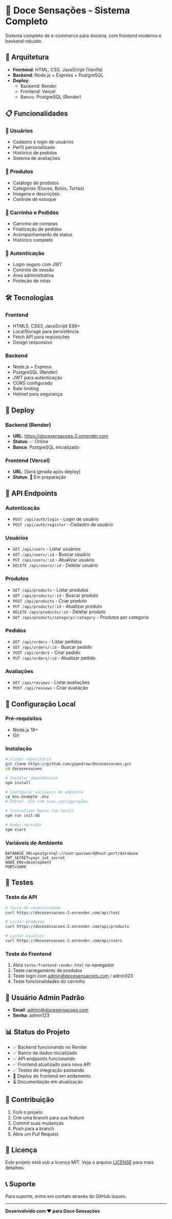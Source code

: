 # 🍰 Doce Sensações - Sistema Completo

Sistema completo de e-commerce para doceria, com frontend moderno e backend robusto.

## 🚀 Arquitetura

- **Frontend**: HTML, CSS, JavaScript (Vanilla)
- **Backend**: Node.js + Express + PostgreSQL
- **Deploy**: 
  - Backend: Render
  - Frontend: Vercel
  - Banco: PostgreSQL (Render)

## 📋 Funcionalidades

### 👤 Usuários
- Cadastro e login de usuários
- Perfil personalizado
- Histórico de pedidos
- Sistema de avaliações

### 🍰 Produtos
- Catálogo de produtos
- Categorias (Doces, Bolos, Tortas)
- Imagens e descrições
- Controle de estoque

### 🛒 Carrinho e Pedidos
- Carrinho de compras
- Finalização de pedidos
- Acompanhamento de status
- Histórico completo

### 🔐 Autenticação
- Login seguro com JWT
- Controle de sessão
- Área administrativa
- Proteção de rotas

## 🛠️ Tecnologias

### Frontend
- HTML5, CSS3, JavaScript ES6+
- LocalStorage para persistência
- Fetch API para requisições
- Design responsivo

### Backend
- Node.js + Express
- PostgreSQL (Render)
- JWT para autenticação
- CORS configurado
- Rate limiting
- Helmet para segurança

## 🚀 Deploy

### Backend (Render)
- **URL**: https://docesensacoes-2.onrender.com
- **Status**: ✅ Online
- **Banco**: PostgreSQL inicializado

### Frontend (Vercel)
- **URL**: [Será gerada após deploy]
- **Status**: 🔄 Em preparação

## 📡 API Endpoints

### Autenticação
- `POST /api/auth/login` - Login de usuário
- `POST /api/auth/register` - Cadastro de usuário

### Usuários
- `GET /api/users` - Listar usuários
- `GET /api/users/:id` - Buscar usuário
- `PUT /api/users/:id` - Atualizar usuário
- `DELETE /api/users/:id` - Deletar usuário

### Produtos
- `GET /api/products` - Listar produtos
- `GET /api/products/:id` - Buscar produto
- `POST /api/products` - Criar produto
- `PUT /api/products/:id` - Atualizar produto
- `DELETE /api/products/:id` - Deletar produto
- `GET /api/products/category/:category` - Produtos por categoria

### Pedidos
- `GET /api/orders` - Listar pedidos
- `GET /api/orders/:id` - Buscar pedido
- `POST /api/orders` - Criar pedido
- `PUT /api/orders/:id` - Atualizar pedido

### Avaliações
- `GET /api/reviews` - Listar avaliações
- `POST /api/reviews` - Criar avaliação

## 🔧 Configuração Local

### Pré-requisitos
- Node.js 18+
- Git

### Instalação
```bash
# Clonar repositório
git clone https://github.com/gopedrow/docesensacoes.git
cd docesensacoes

# Instalar dependências
npm install

# Configurar variáveis de ambiente
cp env.example .env
# Editar .env com suas configurações

# Inicializar banco (se local)
npm run init-db

# Rodar servidor
npm start
```

### Variáveis de Ambiente
```env
DATABASE_URL=postgresql://user:password@host:port/database
JWT_SECRET=your_jwt_secret
NODE_ENV=development
PORT=3000
```

## 🧪 Testes

### Teste da API
```bash
# Teste de conectividade
curl https://docesensacoes-2.onrender.com/api/test

# Listar produtos
curl https://docesensacoes-2.onrender.com/api/products

# Listar usuários
curl https://docesensacoes-2.onrender.com/api/users
```

### Teste do Frontend
1. Abra `teste-frontend-render.html` no navegador
2. Teste carregamento de produtos
3. Teste login com admin@docesensacoes.com / admin123
4. Teste funcionalidades do carrinho

## 👤 Usuário Admin Padrão
- **Email**: admin@docesensacoes.com
- **Senha**: admin123

## 📊 Status do Projeto

- ✅ Backend funcionando no Render
- ✅ Banco de dados inicializado
- ✅ API endpoints funcionando
- ✅ Frontend atualizado para nova API
- ✅ Testes de integração passando
- 🔄 Deploy do frontend em andamento
- ⏳ Documentação em atualização

## 🤝 Contribuição

1. Fork o projeto
2. Crie uma branch para sua feature
3. Commit suas mudanças
4. Push para a branch
5. Abra um Pull Request

## 📄 Licença

Este projeto está sob a licença MIT. Veja o arquivo [LICENSE](LICENSE) para mais detalhes.

## 📞 Suporte

Para suporte, entre em contato através do GitHub Issues.

---

**Desenvolvido com ❤️ para Doce Sensações** 